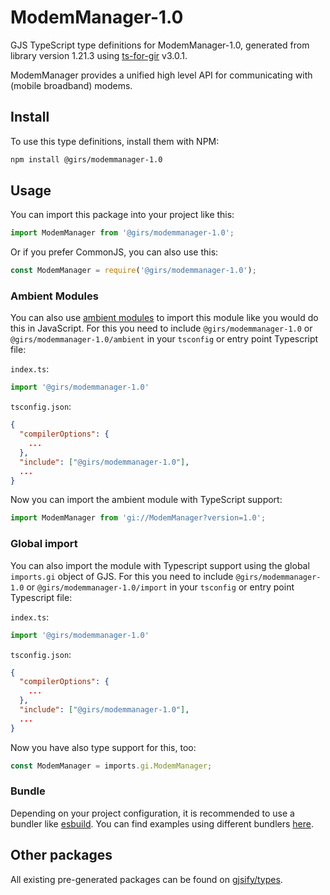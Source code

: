 
# ModemManager-1.0

GJS TypeScript type definitions for ModemManager-1.0, generated from library version 1.21.3 using [ts-for-gir](https://github.com/gjsify/ts-for-gir) v3.0.1.

ModemManager provides a unified high level API for communicating with (mobile broadband) modems.

## Install

To use this type definitions, install them with NPM:
```bash
npm install @girs/modemmanager-1.0
```

## Usage

You can import this package into your project like this:
```ts
import ModemManager from '@girs/modemmanager-1.0';
```

Or if you prefer CommonJS, you can also use this:
```ts
const ModemManager = require('@girs/modemmanager-1.0');
```

### Ambient Modules

You can also use [ambient modules](https://github.com/gjsify/ts-for-gir/tree/main/packages/cli#ambient-modules) to import this module like you would do this in JavaScript.
For this you need to include `@girs/modemmanager-1.0` or `@girs/modemmanager-1.0/ambient` in your `tsconfig` or entry point Typescript file:

`index.ts`:
```ts
import '@girs/modemmanager-1.0'
```

`tsconfig.json`:
```json
{
  "compilerOptions": {
    ...
  },
  "include": ["@girs/modemmanager-1.0"],
  ...
}
```

Now you can import the ambient module with TypeScript support: 

```ts
import ModemManager from 'gi://ModemManager?version=1.0';
```

### Global import

You can also import the module with Typescript support using the global `imports.gi` object of GJS.
For this you need to include `@girs/modemmanager-1.0` or `@girs/modemmanager-1.0/import` in your `tsconfig` or entry point Typescript file:

`index.ts`:
```ts
import '@girs/modemmanager-1.0'
```

`tsconfig.json`:
```json
{
  "compilerOptions": {
    ...
  },
  "include": ["@girs/modemmanager-1.0"],
  ...
}
```

Now you have also type support for this, too:

```ts
const ModemManager = imports.gi.ModemManager;
```

### Bundle

Depending on your project configuration, it is recommended to use a bundler like [esbuild](https://esbuild.github.io/). You can find examples using different bundlers [here](https://github.com/gjsify/ts-for-gir/tree/main/examples).

## Other packages

All existing pre-generated packages can be found on [gjsify/types](https://github.com/gjsify/types).

